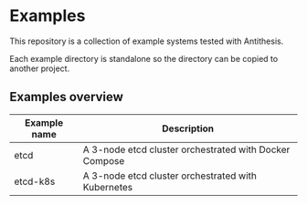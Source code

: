 # Examples
This repository is a collection of example systems tested with Antithesis. 

Each example directory is standalone so the directory can be copied to another project.

## Examples overview

| Example name | Description | 
| --- | --- |
| etcd | A 3-node etcd cluster orchestrated with Docker Compose |
| etcd-k8s | A 3-node etcd cluster orchestrated with Kubernetes |
